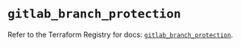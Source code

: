 # `gitlab_branch_protection`

Refer to the Terraform Registry for docs: [`gitlab_branch_protection`](https://registry.terraform.io/providers/gitlabhq/gitlab/18.2.0/docs/resources/branch_protection).
